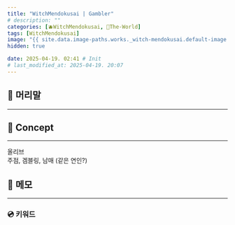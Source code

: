 ```yaml
---
title: "WitchMendokusai | Gambler"
# description: ""
categories: [🫐WitchMendokusai, 🥥The-World]
tags: [WitchMendokusai]
image: "{{ site.data.image-paths.works._witch-mendokusai.default-image }}"
hidden: true

date: 2025-04-19. 02:41 # Init
# last_modified_at: 2025-04-19. 20:07
---
```


## 📀 머리말

---

## 📀 Concept

---

올리브  
주점, 겜블링, 남매 (같은 연인?)  

## 📀 메모

---

### 💿 키워드
